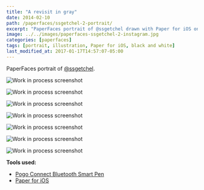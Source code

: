 ```yaml
---
title: "A revisit in gray"
date: 2014-02-10
path: /paperfaces/ssgetchel-2-portrait/
excerpt: "PaperFaces portrait of @ssgetchel drawn with Paper for iOS on an iPad."
image: ../../images/paperfaces-ssgetchel-2-instagram.jpg
categories: [paperfaces]
tags: [portrait, illustration, Paper for iOS, black and white]
last_modified_at: 2017-01-17T14:57:07-05:00
---
```


PaperFaces portrait of [@ssgetchel](https://twitter.com/ssgetchel).

![Work in process screenshot](../../images/paperfaces-ssgetchel-2-process-1-lg.jpg)

![Work in process screenshot](../../images/paperfaces-ssgetchel-2-process-2-lg.jpg)

![Work in process screenshot](../../images/paperfaces-ssgetchel-2-process-3-lg.jpg)

![Work in process screenshot](../../images/paperfaces-ssgetchel-2-process-4-lg.jpg)

![Work in process screenshot](../../images/paperfaces-ssgetchel-2-process-5-lg.jpg)

![Work in process screenshot](../../images/paperfaces-ssgetchel-2-process-6-lg.jpg)

![Work in process screenshot](../../images/paperfaces-ssgetchel-2-process-7-lg.jpg)

**Tools used:**

- [Pogo Connect Bluetooth Smart Pen](https://www.amazon.com/gp/product/B009K448L4/ref=as_li_ss_tl?ie=UTF8&camp=1789&creative=390957&creativeASIN=B009K448L4&linkCode=as2&tag=mademist-20)
- [Paper for iOS](https://paper.bywetransfer.com/)
